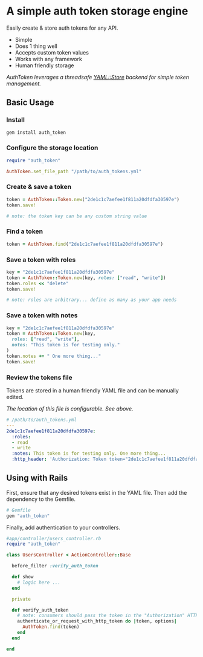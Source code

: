 # A simple auth token storage engine

Easily create & store auth tokens for any API.

* Simple
* Does 1 thing well
* Accepts custom token values
* Works with any framework
* Human friendly storage

*AuthToken leverages a threadsafe [YAML::Store](http://ruby-doc.org/stdlib-2.1.0/libdoc/yaml/rdoc/YAML/Store.html)
backend for simple token management.*

## Basic Usage

### Install

```sh
gem install auth_token
```

### Configure the storage location

```ruby
require "auth_token"

AuthToken.set_file_path "/path/to/auth_tokens.yml"
```

### Create & save a token

```ruby
token = AuthToken::Token.new("2de1c1c7aefee1f811a20dfdfa30597e")
token.save!

# note: the token key can be any custom string value
```

### Find a token

```ruby
token = AuthToken.find("2de1c1c7aefee1f811a20dfdfa30597e")
```

### Save a token with roles

```ruby
key = "2de1c1c7aefee1f811a20dfdfa30597e"
token = AuthToken::Token.new(key, roles: ["read", "write"])
token.roles << "delete"
token.save!

# note: roles are arbitrary... define as many as your app needs
```

### Save a token with notes

```ruby
key = "2de1c1c7aefee1f811a20dfdfa30597e"
token = AuthToken::Token.new(key,
  roles: ["read", "write"],
  notes: "This token is for testing only."
)
token.notes += " One more thing..."
token.save!
```

### Review the tokens file

Tokens are stored in a human friendly YAML file and can be manually edited.

*The location of this file is configurable. See above.*

```yaml
# /path/to/auth_tokens.yml
---
2de1c1c7aefee1f811a20dfdfa30597e:
  :roles:
  - read
  - write
  :notes: This token is for testing only. One more thing...
  :http_header: 'Authorization: Token token="2de1c1c7aefee1f811a20dfdfa30597e"'
```

## Using with Rails

First, ensure that any desired tokens exist in the YAML file.
Then add the dependency to the Gemfile.

```ruby
# Gemfile
gem "auth_token"
```

Finally, add authentication to your controllers.

```ruby
#app/controller/users_controller.rb
require "auth_token"

class UsersController < ActionController::Base

  before_filter :verify_auth_token

  def show
    # logic here ...
  end

  private

  def verify_auth_token
    # note: consumers should pass the token in the "Authorization" HTTP header
    authenticate_or_request_with_http_token do |token, options|
      AuthToken.find(token)
    end
  end

end
```

